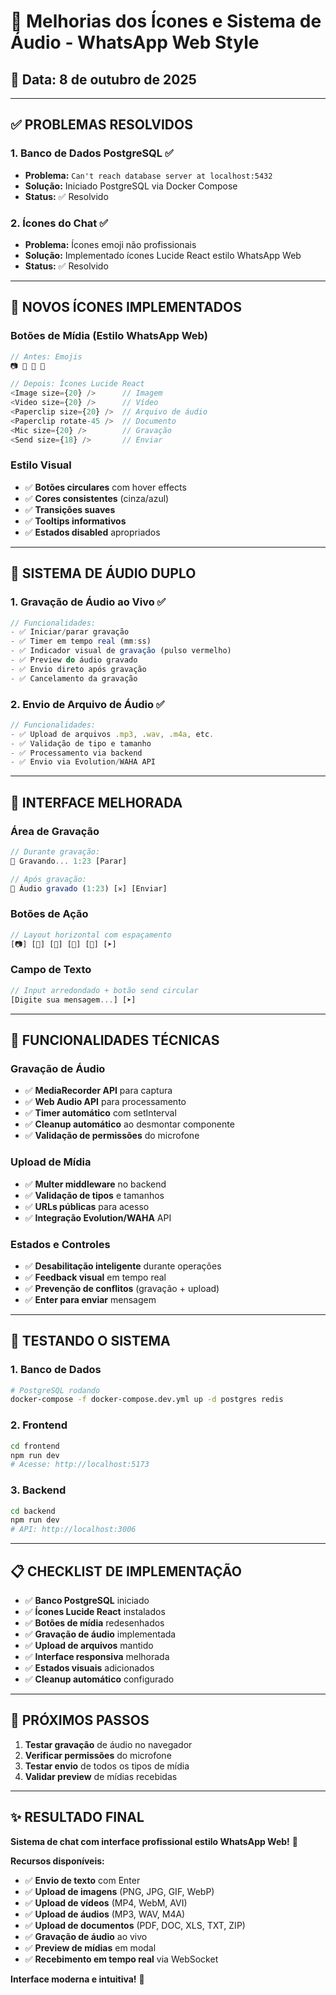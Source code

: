 # 🎨 Melhorias dos Ícones e Sistema de Áudio - WhatsApp Web Style

## 📅 Data: 8 de outubro de 2025

---

## ✅ **PROBLEMAS RESOLVIDOS**

### 1. **Banco de Dados PostgreSQL** ✅

- **Problema:** `Can't reach database server at localhost:5432`
- **Solução:** Iniciado PostgreSQL via Docker Compose
- **Status:** ✅ Resolvido

### 2. **Ícones do Chat** ✅

- **Problema:** Ícones emoji não profissionais
- **Solução:** Implementado ícones Lucide React estilo WhatsApp Web
- **Status:** ✅ Resolvido

---

## 🎨 **NOVOS ÍCONES IMPLEMENTADOS**

### **Botões de Mídia (Estilo WhatsApp Web)**

```typescript
// Antes: Emojis
📷 🎥 🎤 📄

// Depois: Ícones Lucide React
<Image size={20} />      // Imagem
<Video size={20} />      // Vídeo
<Paperclip size={20} />  // Arquivo de áudio
<Paperclip rotate-45 />  // Documento
<Mic size={20} />        // Gravação
<Send size={18} />       // Enviar
```

### **Estilo Visual**

- ✅ **Botões circulares** com hover effects
- ✅ **Cores consistentes** (cinza/azul)
- ✅ **Transições suaves**
- ✅ **Tooltips informativos**
- ✅ **Estados disabled** apropriados

---

## 🎤 **SISTEMA DE ÁUDIO DUPLO**

### **1. Gravação de Áudio ao Vivo** ✅

```typescript
// Funcionalidades:
- ✅ Iniciar/parar gravação
- ✅ Timer em tempo real (mm:ss)
- ✅ Indicador visual de gravação (pulso vermelho)
- ✅ Preview do áudio gravado
- ✅ Envio direto após gravação
- ✅ Cancelamento da gravação
```

### **2. Envio de Arquivo de Áudio** ✅

```typescript
// Funcionalidades:
- ✅ Upload de arquivos .mp3, .wav, .m4a, etc.
- ✅ Validação de tipo e tamanho
- ✅ Processamento via backend
- ✅ Envio via Evolution/WAHA API
```

---

## 🎯 **INTERFACE MELHORADA**

### **Área de Gravação**

```jsx
// Durante gravação:
🔴 Gravando... 1:23 [Parar]

// Após gravação:
🎤 Áudio gravado (1:23) [✕] [Enviar]
```

### **Botões de Ação**

```jsx
// Layout horizontal com espaçamento
[📷] [🎥] [📎] [📄] [🎤] [➤]
```

### **Campo de Texto**

```jsx
// Input arredondado + botão send circular
[Digite sua mensagem...] [➤]
```

---

## 🔧 **FUNCIONALIDADES TÉCNICAS**

### **Gravação de Áudio**

- ✅ **MediaRecorder API** para captura
- ✅ **Web Audio API** para processamento
- ✅ **Timer automático** com setInterval
- ✅ **Cleanup automático** ao desmontar componente
- ✅ **Validação de permissões** do microfone

### **Upload de Mídia**

- ✅ **Multer middleware** no backend
- ✅ **Validação de tipos** e tamanhos
- ✅ **URLs públicas** para acesso
- ✅ **Integração Evolution/WAHA** API

### **Estados e Controles**

- ✅ **Desabilitação inteligente** durante operações
- ✅ **Feedback visual** em tempo real
- ✅ **Prevenção de conflitos** (gravação + upload)
- ✅ **Enter para enviar** mensagem

---

## 🚀 **TESTANDO O SISTEMA**

### **1. Banco de Dados**

```bash
# PostgreSQL rodando
docker-compose -f docker-compose.dev.yml up -d postgres redis
```

### **2. Frontend**

```bash
cd frontend
npm run dev
# Acesse: http://localhost:5173
```

### **3. Backend**

```bash
cd backend
npm run dev
# API: http://localhost:3006
```

---

## 📋 **CHECKLIST DE IMPLEMENTAÇÃO**

- ✅ **Banco PostgreSQL** iniciado
- ✅ **Ícones Lucide React** instalados
- ✅ **Botões de mídia** redesenhados
- ✅ **Gravação de áudio** implementada
- ✅ **Upload de arquivos** mantido
- ✅ **Interface responsiva** melhorada
- ✅ **Estados visuais** adicionados
- ✅ **Cleanup automático** configurado

---

## 🎯 **PRÓXIMOS PASSOS**

1. **Testar gravação** de áudio no navegador
2. **Verificar permissões** do microfone
3. **Testar envio** de todos os tipos de mídia
4. **Validar preview** de mídias recebidas

---

## ✨ **RESULTADO FINAL**

**Sistema de chat com interface profissional estilo WhatsApp Web!** 🚀

**Recursos disponíveis:**

- ✅ **Envio de texto** com Enter
- ✅ **Upload de imagens** (PNG, JPG, GIF, WebP)
- ✅ **Upload de vídeos** (MP4, WebM, AVI)
- ✅ **Upload de áudios** (MP3, WAV, M4A)
- ✅ **Upload de documentos** (PDF, DOC, XLS, TXT, ZIP)
- ✅ **Gravação de áudio** ao vivo
- ✅ **Preview de mídias** em modal
- ✅ **Recebimento em tempo real** via WebSocket

**Interface moderna e intuitiva!** 🎨







